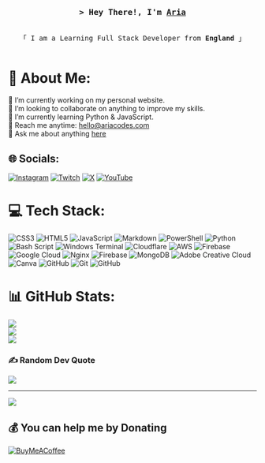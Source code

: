 <!-- Intro  -->
<h3 align="center">
        <samp>&gt; Hey There!, I'm
                <b><a target="_blank" href="https://twitter.com/AriasACutie">Aria</a></b>
        </samp>
</h3>


<p align="center"> 
  <samp>
    <br>
    「 I am a Learning Full Stack Developer from <b>England</b> 」
    <br>
    <br>
  </samp>
</p>


# 💫 About Me:
🔭 I’m currently working on my personal website.<br>👯 I’m looking to collaborate on anything to improve my skills.<br>🌱 I’m currently learning Python & JavaScript.</br>📧 Reach me anytime: <a href="mailto:hello@ariacodes.com">hello@ariacodes.com</a><br>💬 Ask me about anything [here](https://github.com/AriasADev/AriasADev/issues)



## 🌐 Socials:
[![Instagram](https://img.shields.io/badge/Instagram-%23E4405F.svg?logo=Instagram&logoColor=white)](https://instagram.com/AriaBlah) [![Twitch](https://img.shields.io/badge/Twitch-%239146FF.svg?logo=Twitch&logoColor=white)](https://twitch.tv/AriasACutie) [![X](https://img.shields.io/badge/X-black.svg?logo=X&logoColor=white)](https://x.com/AriasACutie) [![YouTube](https://img.shields.io/badge/YouTube-%23FF0000.svg?logo=YouTube&logoColor=white)](https://youtube.com/@@AriaFNaF) 

# 💻 Tech Stack:
![CSS3](https://img.shields.io/badge/css3-%231572B6.svg?style=for-the-badge&logo=css3&logoColor=white) ![HTML5](https://img.shields.io/badge/html5-%23E34F26.svg?style=for-the-badge&logo=html5&logoColor=white) ![JavaScript](https://img.shields.io/badge/javascript-%23323330.svg?style=for-the-badge&logo=javascript&logoColor=%23F7DF1E) ![Markdown](https://img.shields.io/badge/markdown-%23000000.svg?style=for-the-badge&logo=markdown&logoColor=white) ![PowerShell](https://img.shields.io/badge/PowerShell-%235391FE.svg?style=for-the-badge&logo=powershell&logoColor=white) ![Python](https://img.shields.io/badge/python-3670A0?style=for-the-badge&logo=python&logoColor=ffdd54) ![Bash Script](https://img.shields.io/badge/bash_script-%23121011.svg?style=for-the-badge&logo=gnu-bash&logoColor=white) ![Windows Terminal](https://img.shields.io/badge/Windows%20Terminal-%234D4D4D.svg?style=for-the-badge&logo=windows-terminal&logoColor=white) ![Cloudflare](https://img.shields.io/badge/Cloudflare-F38020?style=for-the-badge&logo=Cloudflare&logoColor=white) ![AWS](https://img.shields.io/badge/AWS-%23FF9900.svg?style=for-the-badge&logo=amazon-aws&logoColor=white) ![Firebase](https://img.shields.io/badge/firebase-%23039BE5.svg?style=for-the-badge&logo=firebase) ![Google Cloud](https://img.shields.io/badge/GoogleCloud-%234285F4.svg?style=for-the-badge&logo=google-cloud&logoColor=white) ![Nginx](https://img.shields.io/badge/nginx-%23009639.svg?style=for-the-badge&logo=nginx&logoColor=white) ![Firebase](https://img.shields.io/badge/firebase-a08021?style=for-the-badge&logo=firebase&logoColor=ffcd34) ![MongoDB](https://img.shields.io/badge/MongoDB-%234ea94b.svg?style=for-the-badge&logo=mongodb&logoColor=white) ![Adobe Creative Cloud](https://img.shields.io/badge/Adobe%20Creative%20Cloud-DA1F26.svg?style=for-the-badge&logo=Adobe%20Creative%20Cloud&logoColor=white) ![Canva](https://img.shields.io/badge/Canva-%2300C4CC.svg?style=for-the-badge&logo=Canva&logoColor=white) ![GitHub](https://img.shields.io/badge/github-%23121011.svg?style=for-the-badge&logo=github&logoColor=white) ![Git](https://img.shields.io/badge/git-%23F05033.svg?style=for-the-badge&logo=git&logoColor=white) ![GitHub](https://img.shields.io/badge/github-%23121011.svg?style=for-the-badge&logo=github&logoColor=white)
# 📊 GitHub Stats:
![](https://github-readme-stats.vercel.app/api?username=AriasACutie&theme=dark&hide_border=false&include_all_commits=true&count_private=true)<br/>
![](https://github-readme-streak-stats.herokuapp.com/?user=AriasACutie&theme=dark&hide_border=false)<br/>
![](https://github-readme-stats.vercel.app/api/top-langs/?username=AriasACutie&theme=dark&hide_border=false&include_all_commits=true&count_private=true&layout=compact)

### ✍️ Random Dev Quote
![](https://quotes-github-readme.vercel.app/api?type=horizontal&theme=radical)

---
[![](https://visitcount.itsvg.in/api?id=AriasACutie&icon=0&color=0)](https://visitcount.itsvg.in)

  ## 💰 You can help me by Donating
  [![BuyMeACoffee](https://img.shields.io/badge/Buy%20Me%20a%20Coffee-ffdd00?style=for-the-badge&logo=buy-me-a-coffee&logoColor=black)](https://buymeacoffee.com/AriasACutie) 

  
<!-- Proudly created with GPRM ( https://gprm.itsvg.in ) -->
